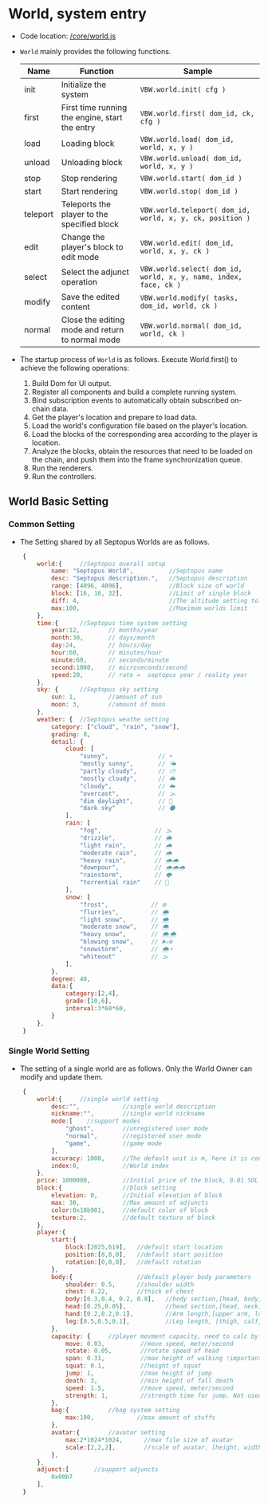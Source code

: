 # World, system entry

* Code location: [/core/world.js](https://github.com/septopus-rex/world/blob/main/engine/src/septopus/core/world.js)

* `World` mainly provides the following functions.

    | Name | Function | Sample |
    | --- | --- | --- |
    | init | Initialize the system |  `VBW.world.init( cfg )` |
    | first | First time running the engine, start the entry | `VBW.world.first( dom_id, ck, cfg )` |
    | load | Loading block |  `VBW.world.load( dom_id, world, x, y )` |
    | unload | Unloading block | `VBW.world.unload( dom_id, world, x, y )` |
    | stop | Stop rendering | `VBW.world.start( dom_id )` |
    | start | Start rendering | `VBW.world.stop( dom_id )` |
    | teleport | Teleports the player to the specified block | `VBW.world.teleport( dom_id, world, x, y, ck, position )` |
    | edit | Change the player's block to edit mode | `VBW.world.edit( dom_id, world, x, y, ck )` |
    | select | Select the adjunct operation | `VBW.world.select( dom_id, world, x, y, name, index, face, ck )` |
    | modify | Save the edited content | `VBW.world.modify( tasks, dom_id, world, ck )` |
    | normal | Close the editing mode and return to normal mode | `VBW.world.normal( dom_id, world, ck )` |

* The startup process of `World` is as follows. Execute World.first() to achieve the following operations:
    1. Build Dom for UI output.
    2. Register all components and build a complete running system.
    3. Bind subscription events to automatically obtain subscribed on-chain data.
    4. Get the player's location and prepare to load data.
    5. Load the world's configuration file based on the player's location.
    6. Load the blocks of the corresponding area according to the player is location.
    7. Analyze the blocks, obtain the resources that need to be loaded on the chain, and push them into the frame synchronization queue.
    8. Run the renderers.
    9. Run the controllers.

## World Basic Setting

### Common Setting

* The Setting shared by all Septopus Worlds are as follows.

```Javascript
    {
        world:{     //Septopus overall setup
            name: "Septopus World",          //Septopus name
            desc: "Septopus description.",   //Septopus description
            range: [4096, 4096],             //Block size of world
            block: [16, 16, 32],             //Limit of single block
            diff: 4,                         //The altitude setting tolerance value can only be higher than the average of the surrounding 8 blocks
            max:100,                         //Maximum worlds limit
        },
        time:{      //Septopus time system setting
            year:12,        // months/year
            month:30,       // days/month
            day:24,         // hours/day
            hour:60,        // minutes/hour
            minute:60,      // seconds/minute
            second:1000,    // microseconds/second
            speed:20,       // rate =  septopus year / reality year
        },
        sky: {      //Septopus sky setting
            sun: 1,         //amount of sun
            moon: 3,        //amount of moon
        },
        weather: {  //Septopus weathe setting
            category: ["cloud", "rain", "snow"],
            grading: 8,
            detail: {
                cloud: [
                    "sunny",              // ☀️
                    "mostly sunny",       // 🌤
                    "partly cloudy",      // ⛅️
                    "mostly cloudy",      // 🌥
                    "cloudy",             // ☁️
                    "overcast",           // 🌫️
                    "dim daylight",       // 🌁
                    "dark sky"            // 🌑
                ],
                rain: [
                    "fog",               // 🌫️
                    "drizzle",           // 🌦
                    "light rain",        // 🌧
                    "moderate rain",     // 🌧
                    "heavy rain",        // 🌧🌧
                    "downpour",          // 🌧🌧🌧
                    "rainstorm",         // 🌩
                    "torrential rain"    // 🌊
                ],
                snow: [
                    "frost",            // ❄️
                    "flurries",         // 🌨️
                    "light snow",       // 🌨
                    "moderate snow",    // 🌨
                    "heavy snow",       // 🌨🌨
                    "blowing snow",     // 🌬️❄️
                    "snowstorm",        // 🌨⚡️
                    "whiteout"          // 🌫️
                ],
            },
            degree: 40,
            data:{
                category:[2,4],
                grade:[10,6],
                interval:3*60*60,
            }
        },   
    }
```

### Single World Setting

* The setting of a single world are as follows. Only the World Owner can modify and update them.

```Javascript
    {
        world:{     //single world setting
            desc:"",            //single world description
            nickname:"",        //single world nickname
            mode:[    //support modes
                "ghost",        //unregistered user mode
                "normal",       //registered user mode
                "game",         //game mode
            ],     
            accuracy: 1000,     //The default unit is m, here it is converted to mm for display
            index:0,            //World index
        },
        price: 1000000,         //Initial price of the block, 0.01 SOL
        block:{                 //block setting
            elevation: 0,       //Initial elevation of block
            max: 30,            //Max amount of adjuncts
            color:0x10b981,     //default color of block
            texture:2,          //default texture of block
        },
        player:{
            start:{
                block:[2025,619],   //default start location
                position:[8,8,0],   //default start position
                rotation:[0,0,0],   //default rotation
            },
            body:{                  //default player body parameters
                shoulder: 0.5,      //shoulder width
                chest: 0.22,        //thick of chest
                body:[0.3,0.4, 0.2, 0.8],   //body section,[head, body, buttock, leg]
                head:[0.25,0.05],           //head section,[head, neck]
                hand:[0.2,0.2,0.1],         //Arm length,[upper arm, lower arm, hand]
                leg:[0.5,0.5,0.1],          //Leg length, [thigh, calf, foot]
            },
            capacity: {     //player movment capacity, need to calc by body size
                move: 0.03,          //move speed, meter/second
                rotate: 0.05,        //rotate speed of head
                span: 0.31,          //max height of walking !important 这个后面需要根据玩家身体尺寸进行计算
                squat: 0.1,          //height of squat
                jump: 1,             //max height of jump
                death: 3,            //min height of fall death
                speed: 1.5,          //move speed, meter/second
                strength: 1,         //strength time for jump. Not used yet.
            },
            bag:{           //bag system setting
                max:100,            //max amount of stuffs
            },
            avatar:{        //avatar setting
                max:2*1024*1024,      //max file size of avatar
                scale:[2,2,2],        //scale of avatar, [height, width, depth]
            },
        },
        adjunct:[       //support adjuncts
            0x00b7
        ],
    }
```